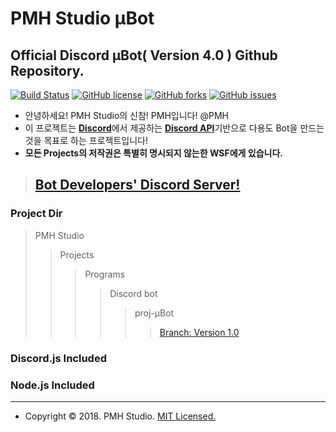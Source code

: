PMH Studio μBot
================
Official Discord μBot( Version 4.0 ) Github Repository.
--------------------------------------------------------------
[![Build Status](https://travis-ci.org/PMHStudio/DiscordMuBot.svg?branch=%CE%BCBot-ver4)](https://travis-ci.org/PMHStudio/DiscordMuBot)
[![GitHub license](https://img.shields.io/github/license/PMHStudio/DiscordMuBot.svg)](https://github.com/PMHStudio/DiscordMuBot/blob/%CE%BCBot-ver4/LICENSE)
[![GitHub forks](https://img.shields.io/github/forks/PMHStudio/DiscordMuBot.svg)](https://github.com/PMHStudio/DiscordMuBot/network)
[![GitHub issues](https://img.shields.io/github/issues/PMHStudio/DiscordMuBot.svg)](https://github.com/PMHStudio/DiscordMuBot/issues)


- 안녕하세요! PMH Studio의 신참! PMH입니다! @PMH
- 이 프로젝트는 [**Discord**](https://discordapp.com)에서 제공하는 [**Discord API**](https://discordapp.com/developers/)기반으로 다용도 Bot을 만드는것을 목표로 하는 프로젝트입니다!
- **모든 Projects의 저작권은 특별히 명시되지 않는한 WSF에게 있습니다.**


> ## [**Bot Developers' Discord Server!**](https://discord.gg/kEnspqB)

### Project Dir
> PMH Studio
>> Projects
>>> Programs
>>>> Discord bot
>>>>> proj-μBot
>>>>>> [Branch: Version 1.0](https://github.com/PMHStudio/DiscordMuBot/branches)

### Discord.js Included
### Node.js Included

-------------------------------------------------------------

- Copyright &copy; 2018. PMH Studio. [MIT Licensed.](https://github.com/PMHStudio/DiscordMuBot/LICENSE)
